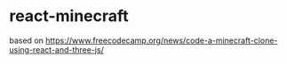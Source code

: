 # react-minecraft

based on https://www.freecodecamp.org/news/code-a-minecraft-clone-using-react-and-three-js/
